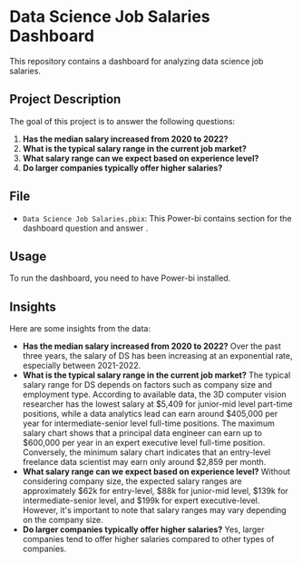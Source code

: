 # Data Science Job Salaries Dashboard

This repository contains a dashboard for analyzing data science job salaries.

## Project Description

The goal of this project is to answer the following questions:

1. **Has the median salary increased from 2020 to 2022?**
2. **What is the typical salary range in the current job market?**
3. **What salary range can we expect based on experience level?**
4. **Do larger companies typically offer higher salaries?**

## File
- `Data Science Job Salaries.pbix`: This Power-bi contains section for the dashboard question and answer .

## Usage

To run the dashboard, you need to have Power-bi installed.

## Insights

Here are some insights from the data:

- **Has the median salary increased from 2020 to 2022?** Over the past three years, the salary of DS has been increasing at an exponential rate, especially between 2021-2022.
- **What is the typical salary range in the current job market?** The typical salary range for DS depends on factors such as company size and employment type. According to available data, the 3D computer vision researcher has the lowest salary at $5,409 for junior-mid level part-time positions, while a data analytics lead can earn around $405,000 per year for intermediate-senior level full-time positions. The maximum salary chart shows that a principal data engineer can earn up to $600,000 per year in an expert executive level full-time position. Conversely, the minimum salary chart indicates that an entry-level freelance data scientist may earn only around $2,859 per month.
- **What salary range can we expect based on experience level?** Without considering company size, the expected salary ranges are approximately $62k for entry-level, $88k for junior-mid level, $139k for intermediate-senior level, and $199k for expert executive-level. However, it's important to note that salary ranges may vary depending on the company size.
- **Do larger companies typically offer higher salaries?** Yes, larger companies tend to offer higher salaries compared to other types of companies.
